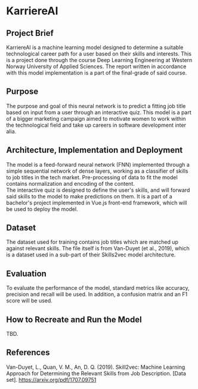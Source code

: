 # KarriereAI
## Project Brief
KarriereAI is a machine learning model designed to determine a suitable technological career path for a user based on their skills and interests.
This is a project done through the course Deep Learning Engineering at Western Norway University of Applied Sciences. 
The report  written in accordance with this model implementation is a part of the final-grade of said course.

## Purpose
The purpose and goal of this neural network is to predict a fitting job title based on input from a user through an interactive quiz. 
This model is a part of a bigger marketing campaign aimed to motivate women to work within the technological field and take up careers in software development inter alia.

## Architecture, Implementation and Deployment
The model is a feed-forward neural network (FNN) implemented through a simple sequential network of dense layers, working as a classifier of skills to job titles in the tech market. 
Pre-processing of data to fit the model contains normalization and encoding of the content.
<br/>
The interactive quiz is designed to define the user's skills, and will forward said skills to the model to make predictions on them. 
It is a part of a bachelor's project implemented in Vue.js front-end framework, which will be used to deploy the model.

## Dataset
The dataset used for training contains job titles which are matched up against relevant skills. 
The file itself is from Van-Duyet (et al., 2019), which is a dataset used in a sub-part of their Skills2vec model architecture.

## Evaluation
To evaluate the performance of the model, standard metrics like accuracy, precision and recall will be used. In addition, a confusion matrix and an F1 score will be used.

## How to Recreate and Run the Model
TBD.

## References
Van-Duyet, L., Quan, V. M., An, D. Q. (2019). Skill2vec: Machine Learning Approach for Determining the Relevant Skills from Job Description. [Data set]. https://arxiv.org/pdf/1707.09751
